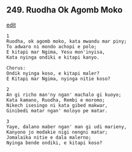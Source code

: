 
## 249.  Ruodha Ok Agomb Moko
[edit](https://docs.google.com/document/d/1XuNOjMbbcrnpYn7tIiTcRQKHvb6Bxt47/edit?mode=html)



    1
    Ruodha, ok agomb moko, kata mwandu mar piny;
    To adwaro ni mondo achopi e polo;
    E kitapi mar Ngima, Yesu mon'inyisa,
    Kata nyinga ondiki e kitapi kanyo.

    Chorus:
    Ondik nyinga koso, e kitapi maler?
    E Kitapi mar Ngima, nyinga nitie koso?

    2
    An gi richo man'ny ngan' machalo gi kuoyo;
    Kata kamano, Ruodha, Rembi e moromo;
    Nikech isesingo ni kata gibed makwar,
    Ginibedi matar ngan' moloyo pe matar.

    3
    Yaye, dalano maber ngan' man gi udi marieny,
    Kanyono jo modakie nigi nengni matar;
    Jomalaika nitie e dala malerno;
    Nyinga bende ondiki, e kitapi koso?


